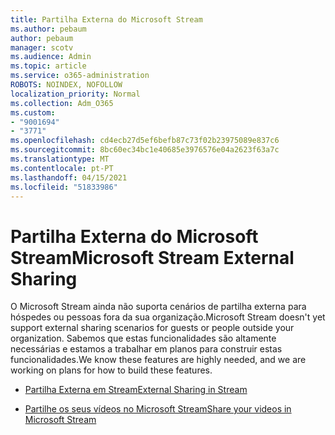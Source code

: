 ```yaml
---
title: Partilha Externa do Microsoft Stream
ms.author: pebaum
author: pebaum
manager: scotv
ms.audience: Admin
ms.topic: article
ms.service: o365-administration
ROBOTS: NOINDEX, NOFOLLOW
localization_priority: Normal
ms.collection: Adm_O365
ms.custom:
- "9001694"
- "3771"
ms.openlocfilehash: cd4ecb27d5ef6befb87c73f02b23975089e837c6
ms.sourcegitcommit: 8bc60ec34bc1e40685e3976576e04a2623f63a7c
ms.translationtype: MT
ms.contentlocale: pt-PT
ms.lasthandoff: 04/15/2021
ms.locfileid: "51833986"
---
```

# <a name="microsoft-stream-external-sharing"></a><span data-ttu-id="ba36f-102">Partilha Externa do Microsoft Stream</span><span class="sxs-lookup"><span data-stu-id="ba36f-102">Microsoft Stream External Sharing</span></span>

<span data-ttu-id="ba36f-103">O Microsoft Stream ainda não suporta cenários de partilha externa para hóspedes ou pessoas fora da sua organização.</span><span class="sxs-lookup"><span data-stu-id="ba36f-103">Microsoft Stream doesn't yet support external sharing scenarios for guests or people outside your organization.</span></span> <span data-ttu-id="ba36f-104">Sabemos que estas funcionalidades são altamente necessárias e estamos a trabalhar em planos para construir estas funcionalidades.</span><span class="sxs-lookup"><span data-stu-id="ba36f-104">We know these features are highly needed, and we are working on plans for how to build these features.</span></span>

- [<span data-ttu-id="ba36f-105">Partilha Externa em Stream</span><span class="sxs-lookup"><span data-stu-id="ba36f-105">External Sharing in Stream</span></span>](https://docs.microsoft.com/stream/portal-share-video#external-sharing)

- [<span data-ttu-id="ba36f-106">Partilhe os seus vídeos no Microsoft Stream</span><span class="sxs-lookup"><span data-stu-id="ba36f-106">Share your videos in Microsoft Stream</span></span>](https://docs.microsoft.com/stream/portal-share-video)
